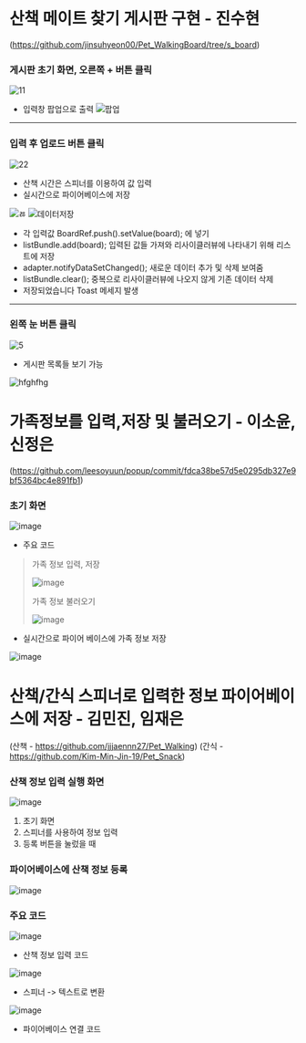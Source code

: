 # 산책 메이트 찾기 게시판 구현 - 진수현
(https://github.com/jinsuhyeon00/Pet_WalkingBoard/tree/s_board)
### 게시판 초기 화면, 오른쪽 + 버튼 클릭
![11](https://user-images.githubusercontent.com/79950254/119315870-418e2500-bcb1-11eb-83ff-0cf46fc0d80c.PNG)
- 입력창 팝업으로 출력
![팝업](https://user-images.githubusercontent.com/79950254/119316144-8f0a9200-bcb1-11eb-85c8-ff632fac048c.PNG)
***
### 입력 후 업로드 버튼 클릭
![22](https://user-images.githubusercontent.com/79950254/119315962-58cd1280-bcb1-11eb-9190-4fb424033af2.PNG)
- 산책 시간은 스피너를 이용하여 값 입력
- 실시간으로 파이어베이스에 저장
 
![ㅀ](https://user-images.githubusercontent.com/79950254/119316221-a9447000-bcb1-11eb-97bd-287704fa0232.PNG)
![데이터저장](https://user-images.githubusercontent.com/79950254/119316254-b95c4f80-bcb1-11eb-8867-83ab4a4f6e32.PNG)
- 각 입력값  BoardRef.push().setValue(board); 에 넣기
- listBundle.add(board); 입력된 값들 가져와 리사이클러뷰에 나타내기 위해 리스트에 저장
- adapter.notifyDataSetChanged(); 새로운 데이터 추가 및 삭제 보여줌
- listBundle.clear(); 중복으로 리사이클러뷰에 나오지 않게 기존 데이터 삭제
- 저장되었습니다 Toast 메세지 발생
***
### 왼쪽 눈 버튼 클릭
![5](https://user-images.githubusercontent.com/79950254/119309791-bd846f00-bca9-11eb-9dd1-13a6eb70322f.png)
- 게시판 목록들 보기 가능
 
![hfghfhg](https://user-images.githubusercontent.com/79950254/119317756-6aafb500-bcb3-11eb-8ad8-c468d836fa6f.PNG)

# 가족정보를 입력,저장 및 불러오기 - 이소윤, 신정은
(https://github.com/leesoyuun/popup/commit/fdca38be57d5e0295db327e9bf5364bc4e891fb1)

### 초기 화면

![image](https://user-images.githubusercontent.com/72747781/119344793-0866ac80-bcd3-11eb-909f-bb8e0a0673e6.png)

- 주요 코드
> 가족 정보 입력, 저장
>
>![image](https://user-images.githubusercontent.com/72747781/119344871-2502e480-bcd3-11eb-99c6-92ad8c648d65.png)
>
> 가족 정보 불러오기
>
>![image](https://user-images.githubusercontent.com/72747781/119344955-3ea42c00-bcd3-11eb-8d16-3da2e3d89144.png)

- 실시간으로 파이어 베이스에 가족 정보 저장

![image](https://user-images.githubusercontent.com/72747781/119345057-5ed3eb00-bcd3-11eb-9d80-7cb3baf1f29e.png)



# 산책/간식 스피너로 입력한 정보 파이어베이스에 저장 - 김민진, 임재은
(산책 - https://github.com/jjjaennn27/Pet_Walking)
(간식 - https://github.com/Kim-Min-Jin-19/Pet_Snack)


### 산책 정보 입력 실행 화면
![image](https://user-images.githubusercontent.com/79950380/119347740-e7a05600-bcd6-11eb-9e5e-3305e82c8e03.png)
1. 초기 화면
2. 스피너를 사용하여 정보 입력
3. 등록 버튼을 눌렀을 때

### 파이어베이스에 산책 정보 등록
![image](https://user-images.githubusercontent.com/79950380/119347863-128aaa00-bcd7-11eb-8d26-c699783390ec.png)

### 주요 코드
![image](https://user-images.githubusercontent.com/79950380/119348058-55e51880-bcd7-11eb-928b-99e429e67fec.png)
- 산책 정보 입력 코드

![image](https://user-images.githubusercontent.com/79950380/119348160-71502380-bcd7-11eb-930c-3c6146fe3145.png)
- 스피너 -> 텍스트로 변환 

![image](https://user-images.githubusercontent.com/79950380/119348098-62697100-bcd7-11eb-938b-a8c4a3605b94.png)
- 파이어베이스 연결 코드



